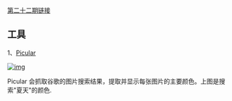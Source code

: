 [第二十二期链接](https://github.com/ruanyf/weekly/blob/master/docs/issue-22.md)
## 工具
1、[Picular](https://picular.co/)

[![img](https://camo.githubusercontent.com/1103aeb860ebabbb6a95f2b5937bd1cf8e5a7f3d7a34eb191f74841980501d46/68747470733a2f2f7777772e77616e67626173652e636f6d2f626c6f67696d672f61737365742f3230313830392f6267323031383039313432312e6a7067)](https://camo.githubusercontent.com/1103aeb860ebabbb6a95f2b5937bd1cf8e5a7f3d7a34eb191f74841980501d46/68747470733a2f2f7777772e77616e67626173652e636f6d2f626c6f67696d672f61737365742f3230313830392f6267323031383039313432312e6a7067)

Picular 会抓取谷歌的图片搜索结果，提取并显示每张图片的主要颜色。上图是搜索"夏天"的颜色.

